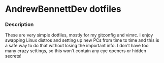 # AndrewBennettDev dotfiles

### Description
These are very simple dotfiles, mostly for my gitconfig and vimrc. I enjoy swapping Linux distros and setting up new PCs from
time to time and this is a safe way to do that without losing the important info. I don't have too many crazy settings, so this
won't contain any eye openers or hidden secrets!
